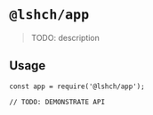 # `@lshch/app`

> TODO: description

## Usage

```
const app = require('@lshch/app');

// TODO: DEMONSTRATE API
```
